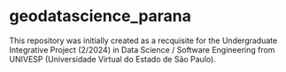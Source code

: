 # geodatascience_parana
This repository was initially created as a recquisite for the Undergraduate Integrative Project (2/2024) in Data Science / Software Engineering from UNIVESP (Universidade Virtual do Estado de São Paulo). 
